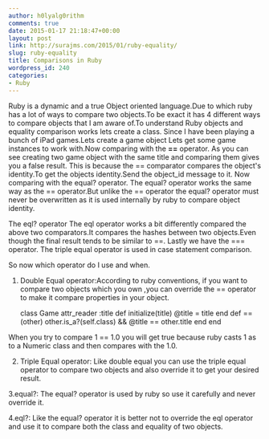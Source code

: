 ```yaml
---
author: h0lyalg0rithm
comments: true
date: 2015-01-17 21:18:47+00:00
layout: post
link: http://surajms.com/2015/01/ruby-equality/
slug: ruby-equality
title: Comparisons in Ruby
wordpress_id: 240
categories:
- Ruby
---
```


Ruby is a dynamic and a true Object oriented language.Due to which ruby has a lot of ways to compare two objects.To be exact it has 4 different ways to compare objects that I am aware of.To understand Ruby objects and equality comparison works lets create a class.
Since I have been playing a bunch of iPad games.Lets create a game object
Lets get some game instances to work with.Now comparing with the **==** operator.
As you can see creating two game object with the same title and comparing them gives you a false result.
This is because the == comparator compares the object's identity.To get the objects identity.Send the object_id message to it.
Now comparing with the equal? operator.
The equal? operator works the same way as the == operator.But unlike the == operator the equal? operator must never be overwritten as it is used internally by ruby to compare object identity.

The eql? operator
The eql operator works a bit differently compared the above two comparators.It compares the hashes between two objects.Even though the final result tends to be similar to ==. Lastly we have the === operator.
The triple equal operator is used in case statement comparison.

So now which operator do I use and when.
1. Double Equal operator:According to ruby conventions, if you want to compare two objects which you own ,you can override the == operator to make it compare properties in your object.

    
    class Game
      attr_reader :title
      def initialize(title)
        @title = title
      end
      def ==(other)
        other.is_a?(self.class) && @title == other.title
      end
    end




When you try to compare 1 == 1.0 you will get true because ruby casts 1 as to a Numeric class and then compares with the 1.0.

2. Triple Equal operator: Like double equal you can use the triple equal operator to compare two objects and also override it to get your desired result.

3.equal?: The equal? operator is used by ruby so use it carefully and never override it.

4.eql?: Like the equal? operator it is better not to override the eql operator and use it to compare both the class and equality of two objects. 
